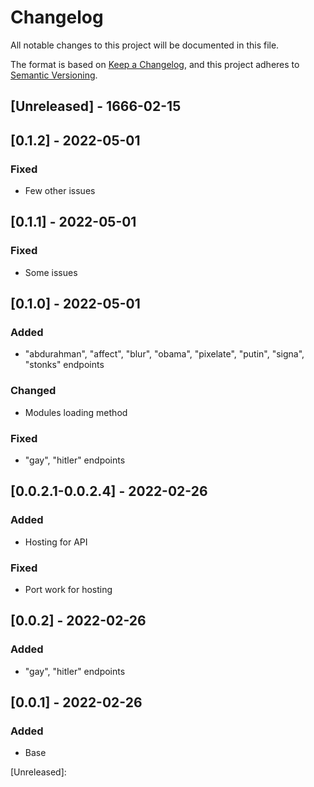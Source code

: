 # Changelog
All notable changes to this project will be documented in this file.

The format is based on [Keep a Changelog](https://keepachangelog.com/en/1.0.0/),
and this project adheres to [Semantic Versioning](https://semver.org/spec/v2.0.0.html).

## [Unreleased] - 1666-02-15

## [0.1.2] - 2022-05-01

### Fixed
- Few other issues

## [0.1.1] - 2022-05-01

### Fixed
- Some issues

## [0.1.0] - 2022-05-01

### Added
- "abdurahman", "affect", "blur", "obama", "pixelate", "putin", "signa", "stonks" endpoints

### Changed
- Modules loading method

### Fixed
- "gay", "hitler" endpoints

## [0.0.2.1-0.0.2.4] - 2022-02-26

### Added
- Hosting for API

### Fixed
- Port work for hosting

## [0.0.2] - 2022-02-26

### Added
- "gay", "hitler" endpoints

## [0.0.1] - 2022-02-26

### Added
- Base

[Unreleased]:


